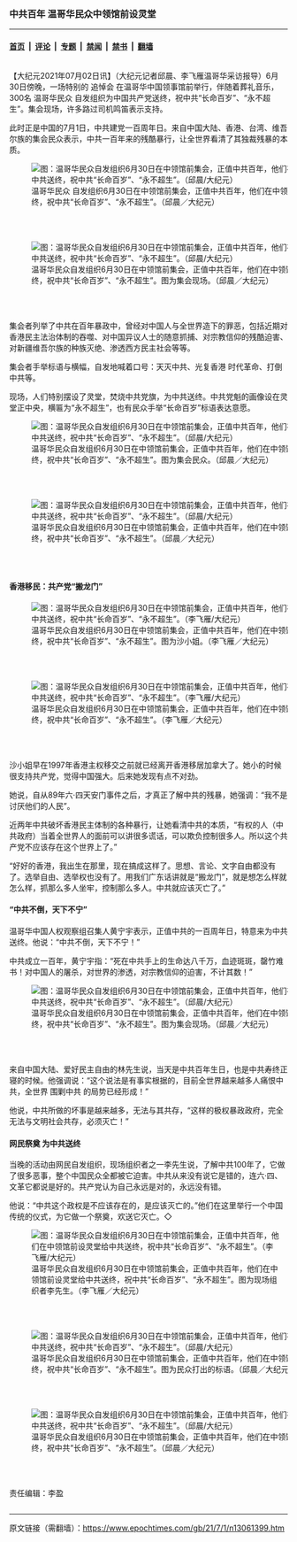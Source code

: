 ### 中共百年 温哥华民众中领馆前设灵堂

---

#### [首页](../../../..?n13061399) &nbsp;|&nbsp; [评论](../../../../../epoch-comment?n13061399) &nbsp;|&nbsp; [专题](../../../../../epoch-special?n13061399) &nbsp;|&nbsp; [禁闻](../../../../../epoch-news?n13061399) &nbsp;|&nbsp; [禁书](../../../../../books?n13061399) &nbsp;|&nbsp; [翻墙](https://github.com/gfw-breaker/nogfw/blob/master/README.md?n13061399)


<div class="column" id="artbody" itemprop="articleBody">
 <!-- article content begin -->
 <p>
  【大纪元2021年07月02日讯】（大纪元记者邱晨、李飞雁温哥华采访报导）6月30日傍晚，一场特别的
  <ok href="https://www.epochtimes.com/gb/tag/%E8%BF%BD%E6%82%BC%E4%BC%9A.html">
   追悼会
  </ok>
  在温哥华中国领事馆前举行，伴随着葬礼音乐，300名
  <ok href="https://www.epochtimes.com/gb/tag/%E6%B8%A9%E5%93%A5%E5%8D%8E%E6%B0%91%E4%BC%97.html">
   温哥华民众
  </ok>
  自发组织为中国共产党送终，祝中共“长命百岁”、“永不超生”。集会现场，许多路过司机鸣笛表示支持。
 </p>
 <p>
  此时正是中国的7月1日，中共建党一百周年日。来自中国大陆、香港、台湾、维吾尔族的集会民众表示，中共一百年来的残酷暴行，让全世界看清了其独裁残暴的本质。
 </p>
 <figure aria-describedby="caption-attachment-13061416" class="wp-caption aligncenter" id="attachment_13061416" style="width: 600px">
  <ok href="https://i.epochtimes.com/assets/uploads/2021/07/id13061416-DSC_4015-e1625168479324.jpg" target="_blank">
   <img alt="图：温哥华民众自发组织6月30日在中领馆前集会，正值中共百年，他们在中领馆前设灵堂给中共送终，祝中共“长命百岁”、“永不超生”。（邱晨/大纪元）" class="size-full wp-image-13061416" src="https://i.epochtimes.com/assets/uploads/2021/07/id13061416-DSC_4015-e1625168479324.jpg"/>
  </ok>
  <br/><figcaption class="wp-caption-text" id="caption-attachment-13061416">
   <ok href="https://www.epochtimes.com/gb/tag/%E6%B8%A9%E5%93%A5%E5%8D%8E%E6%B0%91%E4%BC%97.html">
    温哥华民众
   </ok>
   自发组织6月30日在中领馆前集会，正值中共百年，他们在中领馆前设灵堂给中共送终，祝中共“长命百岁”、“永不超生”。（邱晨／大纪元）
  </figcaption><br/>
 </figure><br/>
 <figure aria-describedby="caption-attachment-13061424" class="wp-caption aligncenter" id="attachment_13061424" style="width: 600px">
  <ok href="https://i.epochtimes.com/assets/uploads/2021/07/id13061424-DSC_4109-e1625168407427.jpg" target="_blank">
   <img alt="图：温哥华民众自发组织6月30日在中领馆前集会，正值中共百年，他们在中领馆前设灵堂给中共送终，祝中共“长命百岁”、“永不超生”。（邱晨/大纪元）" class="size-full wp-image-13061424" src="https://i.epochtimes.com/assets/uploads/2021/07/id13061424-DSC_4109-e1625168407427.jpg"/>
  </ok>
  <br/><figcaption class="wp-caption-text" id="caption-attachment-13061424">
   温哥华民众自发组织6月30日在中领馆前集会，正值中共百年，他们在中领馆前设灵堂给中共送终，祝中共“长命百岁”、“永不超生”。图为集会现场。（邱晨／大纪元）
  </figcaption><br/>
 </figure><br/>
 <p>
  集会者列举了中共在百年暴政中，曾经对中国人与全世界造下的罪恶，包括近期对香港民主法治体制的吞噬、对中国异议人士的随意抓捕、对宗教信仰的残酷迫害、对新疆维吾尔族的种族灭绝、渗透西方民主社会等等。
 </p>
 <p>
  集会者手举标语与横幅，自发地喊着口号：天灭中共、光复香港 时代革命、打倒中共等。
 </p>
 <p>
  现场，人们特别摆设了灵堂，焚烧中共党旗，为中共送终。中共党魁的画像设在灵堂正中央，横匾为“永不超生”，也有民众手举“长命百岁”标语表达意愿。
 </p>
 <figure aria-describedby="caption-attachment-13061426" class="wp-caption aligncenter" id="attachment_13061426" style="width: 600px">
  <ok href="https://i.epochtimes.com/assets/uploads/2021/07/id13061426-DSC_4126-e1625168387656.jpg" target="_blank">
   <img alt="图：温哥华民众自发组织6月30日在中领馆前集会，正值中共百年，他们在中领馆前设灵堂给中共送终，祝中共“长命百岁”、“永不超生”。（邱晨/大纪元）" class="size-full wp-image-13061426" src="https://i.epochtimes.com/assets/uploads/2021/07/id13061426-DSC_4126-e1625168387656.jpg"/>
  </ok>
  <br/><figcaption class="wp-caption-text" id="caption-attachment-13061426">
   温哥华民众自发组织6月30日在中领馆前集会，正值中共百年，他们在中领馆前设灵堂给中共送终，祝中共“长命百岁”、“永不超生”。图为集会民众。（邱晨／大纪元）
  </figcaption><br/>
 </figure><br/>
 <figure aria-describedby="caption-attachment-13061423" class="wp-caption aligncenter" id="attachment_13061423" style="width: 600px">
  <ok href="https://i.epochtimes.com/assets/uploads/2021/07/id13061423-DSC_4106-e1625168416683.jpg" target="_blank">
   <img alt="图：温哥华民众自发组织6月30日在中领馆前集会，正值中共百年，他们在中领馆前设灵堂给中共送终，祝中共“长命百岁”、“永不超生”。（邱晨/大纪元）" class="size-full wp-image-13061423" src="https://i.epochtimes.com/assets/uploads/2021/07/id13061423-DSC_4106-e1625168416683.jpg"/>
  </ok>
  <br/><figcaption class="wp-caption-text" id="caption-attachment-13061423">
   温哥华民众自发组织6月30日在中领馆前集会，正值中共百年，他们在中领馆前设灵堂给中共送终，祝中共“长命百岁”、“永不超生”。（邱晨／大纪元）
  </figcaption><br/>
 </figure><br/>
 <h4>
  香港移民：共产党“搬龙门”
 </h4>
 <figure aria-describedby="caption-attachment-13061487" class="wp-caption aligncenter" id="attachment_13061487" style="width: 600px">
  <ok href="https://i.epochtimes.com/assets/uploads/2021/07/id13061487-20210630_204921_HDR-e1625169022360.jpg" target="_blank">
   <img alt="图：温哥华民众自发组织6月30日在中领馆前集会，正值中共百年，他们在中领馆前设灵堂给中共送终，祝中共“长命百岁”、“永不超生”。（李飞雁/大纪元）" class="size-full wp-image-13061487" src="https://i.epochtimes.com/assets/uploads/2021/07/id13061487-20210630_204921_HDR-e1625169022360.jpg"/>
  </ok>
  <br/><figcaption class="wp-caption-text" id="caption-attachment-13061487">
   温哥华民众自发组织6月30日在中领馆前集会，正值中共百年，他们在中领馆前设灵堂给中共送终，祝中共“长命百岁”、“永不超生”。图为沙小姐。（李飞雁／大纪元）
  </figcaption><br/>
 </figure><br/>
 <figure aria-describedby="caption-attachment-13061488" class="wp-caption aligncenter" id="attachment_13061488" style="width: 600px">
  <ok href="https://i.epochtimes.com/assets/uploads/2021/07/id13061488-20210630_200107_HDR-e1625169047585.jpg" target="_blank">
   <img alt="图：温哥华民众自发组织6月30日在中领馆前集会，正值中共百年，他们在中领馆前设灵堂给中共送终，祝中共“长命百岁”、“永不超生”。（李飞雁/大纪元）" class="size-full wp-image-13061488" src="https://i.epochtimes.com/assets/uploads/2021/07/id13061488-20210630_200107_HDR-e1625169047585.jpg"/>
  </ok>
  <br/><figcaption class="wp-caption-text" id="caption-attachment-13061488">
   温哥华民众自发组织6月30日在中领馆前集会，正值中共百年，他们在中领馆前设灵堂给中共送终，祝中共“长命百岁”、“永不超生”。（李飞雁／大纪元）
  </figcaption><br/>
 </figure><br/>
 <p>
  沙小姐早在1997年香港主权移交之前就已经离开香港移居加拿大了。她小的时候很支持共产党，觉得中国强大。后来她发现有点不对劲。
 </p>
 <p>
  她说，自从89年六‧四天安门事件之后，才真正了解中共的残暴，她强调：“我不是讨厌他们的人民”。
 </p>
 <p>
  近两年中共破坏香港民主体制的各种暴行，让她看清中共的本质，“有权的人（中共政府）当着全世界人的面前可以讲很多谎话，可以欺负控制很多人。所以这个共产党不应该存在这个世界上了。”
 </p>
 <p>
  “好好的香港，我出生在那里，现在搞成这样了。思想、言论、文字自由都没有了。选举自由、选举权也没有了。用我们广东话讲就是“搬龙门”，就是想怎么样就怎么样，抓那么多人坐牢，控制那么多人。中共就应该灭亡了。”
 </p>
 <h4>
  “中共不倒，天下不宁”
 </h4>
 <p>
  温哥华中国人权观察组召集人黄宁宇表示，正值中共的一百周年日，特意来为中共送终。他说：“中共不倒，天下不宁！”
 </p>
 <p>
  中共成立一百年，黄宁宇指：“死在中共手上的生命达八千万，血迹斑斑，罄竹难书！对中国人的屠杀，对世界的渗透，对宗教信仰的迫害，不计其数！”
 </p>
 <figure aria-describedby="caption-attachment-13061417" class="wp-caption aligncenter" id="attachment_13061417" style="width: 600px">
  <ok href="https://i.epochtimes.com/assets/uploads/2021/07/id13061417-DSC_4021-e1625168470972.jpg" target="_blank">
   <img alt="图：温哥华民众自发组织6月30日在中领馆前集会，正值中共百年，他们在中领馆前设灵堂给中共送终，祝中共“长命百岁”、“永不超生”。（邱晨/大纪元）" class="size-full wp-image-13061417" src="https://i.epochtimes.com/assets/uploads/2021/07/id13061417-DSC_4021-e1625168470972.jpg"/>
  </ok>
  <br/><figcaption class="wp-caption-text" id="caption-attachment-13061417">
   温哥华民众自发组织6月30日在中领馆前集会，正值中共百年，他们在中领馆前设灵堂给中共送终，祝中共“长命百岁”、“永不超生”。图为集会现场。（邱晨／大纪元）
  </figcaption><br/>
 </figure><br/>
 <p>
  来自中国大陆、爱好民主自由的林先生说，当天是中共百年生日，也是中共寿终正寝的时候。他强调说：“这个说法是有事实根据的，目前全世界越来越多人痛恨中共，全世界
  <ok href="https://www.epochtimes.com/gb/tag/%E5%9B%B4%E5%89%BF%E4%B8%AD%E5%85%B1.html">
   围剿中共
  </ok>
  的局势已经形成！”
 </p>
 <p>
  他说，中共所做的坏事是越来越多，无法与其共存，“这样的极权暴政政府，完全无法与文明社会共存，必须灭亡！”
 </p>
 <h4>
  网民祭奠 为中共送终
 </h4>
 <p>
  当晚的活动由网民自发组织，现场组织者之一李先生说，了解中共100年了，它做了很多恶事，整个中国民众全都被它迫害。中共从来没有说它是错的，连六‧四、文革它都说是好的。共产党认为自己永远是对的，永远没有错。
 </p>
 <p>
  他说：“中共这个政权是不应该存在的，是应该灭亡的。”他们在这里举行一个中国传统的仪式，为它做一个祭奠，欢送它灭亡。◇
 </p>
 <figure aria-describedby="caption-attachment-13061486" class="wp-caption aligncenter" id="attachment_13061486" style="width: 450px">
  <ok href="https://i.epochtimes.com/assets/uploads/2021/07/id13061486-20210630_201759_HDR-e1625168970232.jpg" target="_blank">
   <img alt="图：温哥华民众自发组织6月30日在中领馆前集会，正值中共百年，他们在中领馆前设灵堂给中共送终，祝中共“长命百岁”、“永不超生”。（李飞雁/大纪元）" class="size-full wp-image-13061486" src="https://i.epochtimes.com/assets/uploads/2021/07/id13061486-20210630_201759_HDR-e1625168970232.jpg"/>
  </ok>
  <br/><figcaption class="wp-caption-text" id="caption-attachment-13061486">
   温哥华民众自发组织6月30日在中领馆前集会，正值中共百年，他们在中领馆前设灵堂给中共送终，祝中共“长命百岁”、“永不超生”。图为现场组织者李先生。（李飞雁／大纪元）
  </figcaption><br/>
 </figure><br/>
 <figure aria-describedby="caption-attachment-13061415" class="wp-caption aligncenter" id="attachment_13061415" style="width: 600px">
  <ok href="https://i.epochtimes.com/assets/uploads/2021/07/id13061415-DSC_4143-e1625168497652.jpg" target="_blank">
   <img alt="图：温哥华民众自发组织6月30日在中领馆前集会，正值中共百年，他们在中领馆前设灵堂给中共送终，祝中共“长命百岁”、“永不超生”。（邱晨/大纪元）" class="size-full wp-image-13061415" src="https://i.epochtimes.com/assets/uploads/2021/07/id13061415-DSC_4143-e1625168497652.jpg"/>
  </ok>
  <br/><figcaption class="wp-caption-text" id="caption-attachment-13061415">
   温哥华民众自发组织6月30日在中领馆前集会，正值中共百年，他们在中领馆前设灵堂给中共送终，祝中共“长命百岁”、“永不超生”。图为民众打出的标语。（邱晨／大纪元）
  </figcaption><br/>
 </figure><br/>
 <figure aria-describedby="caption-attachment-13061414" class="wp-caption aligncenter" id="attachment_13061414" style="width: 600px">
  <ok href="https://i.epochtimes.com/assets/uploads/2021/07/id13061414-DSC_4141-e1625167236190.jpg" target="_blank">
   <img alt="图：温哥华民众自发组织6月30日在中领馆前集会，正值中共百年，他们在中领馆前设灵堂给中共送终，祝中共“长命百岁”、“永不超生”。（邱晨/大纪元）" class="size-full wp-image-13061414" src="https://i.epochtimes.com/assets/uploads/2021/07/id13061414-DSC_4141-e1625167236190.jpg"/>
  </ok>
  <br/><figcaption class="wp-caption-text" id="caption-attachment-13061414">
   温哥华民众自发组织6月30日在中领馆前集会，正值中共百年，他们在中领馆前设灵堂给中共送终，祝中共“长命百岁”、“永不超生”。（邱晨／大纪元）
  </figcaption><br/>
 </figure><br/>
 <p>
  责任编辑：李盈
 </p>
 <!-- article content end -->
</div>


---

原文链接（需翻墙）：https://www.epochtimes.com/gb/21/7/1/n13061399.htm